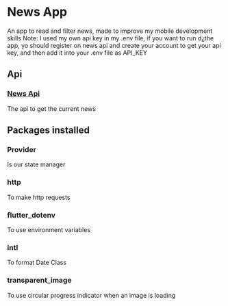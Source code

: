 # News App

An app to read and filter news, made to improve my mobile development skills
Note: I used my own api key in my .env file, if you want to run d¿the app, yo should register on news api and create your account to get your api key, and then add it into your .env file as API_KEY

## Api

### [News Api](https://newsapi.org/)

The api to get the current news

## Packages installed

### Provider

Is our state manager

### http

To make http requests

### flutter_dotenv

To use environment variables

### intl
To format Date Class

### transparent_image
To use circular progress indicator when an image is loading
